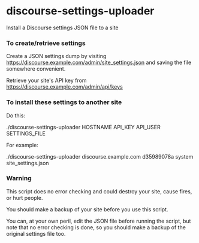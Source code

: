 # discourse-settings-uploader
Install a Discourse settings JSON file to a site


### To create/retrieve settings

Create a JSON settings dump by visiting https://discourse.example.com/admin/site_settings.json and saving the file somewhere convenient.

Retrieve your site's API key from https://discourse.example.com/admin/api/keys

### To install these settings to another site

Do this:

   ./discourse-settings-uploader HOSTNAME API_KEY API_USER SETTINGS_FILE

For example:

   ./discourse-settings-uploader discourse.example.com d35989078a system site_settings.json

### Warning

This script does no error checking and could destroy your site, cause fires, or hurt people.

You should make a backup of your site before you use this script.

You can, at your own peril, edit the JSON file before running the script, but note that no error checking is done, so you should make a backup of the original settings file too.
